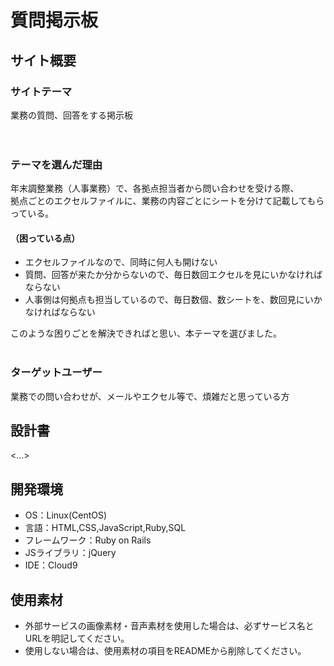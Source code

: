 # 質問掲示板

## サイト概要
### サイトテーマ
業務の質問、回答をする掲示板  
<br>
<br>
### テーマを選んだ理由
年末調整業務（人事業務）で、各拠点担当者から問い合わせを受ける際、  
拠点ごとのエクセルファイルに、業務の内容ごとにシートを分けて記載してもらっている。  
#### （困っている点）  
- エクセルファイルなので、同時に何人も開けない　
- 質問、回答が来たか分からないので、毎日数回エクセルを見にいかなければならない
- 人事側は何拠点も担当しているので、毎日数個、数シートを、数回見にいかなければならない　

このような困りごとを解決できればと思い、本テーマを選びました。
<br>
<br>
### ターゲットユーザー
業務での問い合わせが、メールやエクセル等で、煩雑だと思っている方

## 設計書
<...>

## 開発環境
- OS：Linux(CentOS)
- 言語：HTML,CSS,JavaScript,Ruby,SQL
- フレームワーク：Ruby on Rails
- JSライブラリ：jQuery
- IDE：Cloud9

## 使用素材
- 外部サービスの画像素材・音声素材を使用した場合は、必ずサービス名とURLを明記してください。
- 使用しない場合は、使用素材の項目をREADMEから削除してください。
